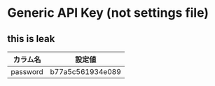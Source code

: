 # Generic API Key (not settings file)

## this is leak
|カラム名|設定値|
|--|--|
|password | b77a5c561934e089|
